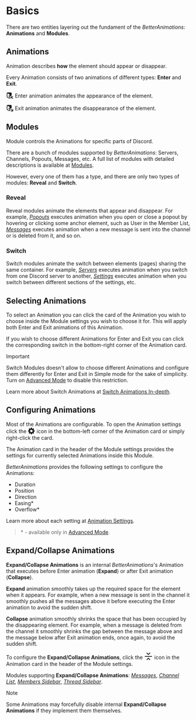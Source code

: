 # Basics

There are two entities layering out the fundament of the _BetterAnimations_: **Animations** and **Modules**.

## Animations

Animation describes **how** the element should appear or disappear.

Every Animation consists of two animations of different types: **Enter** and **Exit**.

<p>
    <svg width="20" height="20" xmlns="http://www.w3.org/2000/svg" fill="none" viewBox="0 0 24 24" style="display: inline; vertical-align: sub;">
        <path fill="currentColor" d="M9 12a1 1 0 0 1 1 1v2a1 1 0 1 1-2 0v-2a1 1 0 0 1 1-1Z"></path><path fill="currentColor" fill-rule="evenodd" d="M2.75 3.02A3 3 0 0 1 5 2h10a3 3 0 0 1 3 3v7.5a.5.5 0 0 1-.5.5H16a3 3 0 0 0-3 3v3.5a2.5 2.5 0 0 1-3.68 2.2l-5.8-3.09A3 3 0 0 1 2 16V5a3 3 0 0 1 .76-1.98Zm1.3 1.95A.04.04 0 0 0 4 5v11c0 .36.2.68.49.86l5.77 3.08a.5.5 0 0 0 .74-.44V8.02a.5.5 0 0 0-.32-.46l-6.63-2.6Z" clip-rule="evenodd"></path><path fill="currentColor" d="M15 18.5V22a1 1 0 1 0 2 0v-3.59l4.3 4.3a1 1 0 0 0 1.4-1.42L18.42 17H22a1 1 0 1 0 0-2h-6a1 1 0 0 0-1 1v2.5Z"></path>
    </svg>
    Enter animation animates the appearance of the element.
</p>

<p>
    <svg width="20" height="20" xmlns="http://www.w3.org/2000/svg" fill="none" viewBox="0 0 24 24" style="display: inline; vertical-align: sub;">
        <path fill="currentColor" d="M9 12a1 1 0 0 1 1 1v2a1 1 0 1 1-2 0v-2a1 1 0 0 1 1-1Z"></path><path fill="currentColor" fill-rule="evenodd" d="M2.75 3.02A3 3 0 0 1 5 2h10a3 3 0 0 1 3 3v7.64c0 .44-.55.7-.95.55a3 3 0 0 0-3.17 4.93l.02.03a.5.5 0 0 1-.35.85h-.05a.5.5 0 0 0-.5.5 2.5 2.5 0 0 1-3.68 2.2l-5.8-3.09A3 3 0 0 1 2 16V5a3 3 0 0 1 .76-1.98Zm1.3 1.95A.04.04 0 0 0 4 5v11c0 .36.2.68.49.86l5.77 3.08a.5.5 0 0 0 .74-.44V8.02a.5.5 0 0 0-.32-.46l-6.63-2.6Z" clip-rule="evenodd"></path><path fill="currentColor" d="M15.3 16.7a1 1 0 0 1 1.4-1.4l4.3 4.29V16a1 1 0 1 1 2 0v6a1 1 0 0 1-1 1h-6a1 1 0 1 1 0-2h3.59l-4.3-4.3Z"></path>
    </svg>
    Exit animation animates the disappearance of the element.
</p>

## Modules

Module controls the Animations for specific parts of Discord.

There are a bunch of modules supported by _BetterAnimations_: Servers, Channels, Popouts, Messages, etc.
A full list of modules with detailed descriptions is available at [Modules](./modules).

However, every one of them has a type, and there are only two types of modules: **Reveal** and **Switch**.

### Reveal

Reveal modules animate the elements that appear and disappear.
For example, [_Popouts_](./modules#popouts) executes animation when you open or close a popout by hovering or clicking some anchor element,
such as User in the Member List, [_Messages_](./modules#messages) executes animation when a new message is sent into the channel or is deleted from it,
and so on.

### Switch

Switch modules animate the switch between elements (pages) sharing the same container.
For example, [_Servers_](./modules#servers) executes animation when you switch from one Discord server to another,
[_Settings_](./modules#settings) executes animation when you switch between different sections of the settings, etc.

## Selecting Animations

To select an Animation you can click the card of the Animation you wish to choose inside the Module settings you wish to choose it for.
This will apply both Enter and Exit animations of this Animation.

If you wish to choose different Animations for Enter and Exit you can click the corresponding switch in the bottom-right corner of the Animation card.

> [!IMPORTANT]
> Switch Modules doesn't allow to choose different Animations and configure them differently for Enter and Exit in Simple mode
> for the sake of simplicity. Turn on [Advanced Mode](./advanced-mode) to disable this restriction.
> 
> Learn more about Switch Animations at [Switch Animations In-depth](./switch-animations).

## Configuring Animations

Most of the Animations are configurable. To open the Animation settings click the
<svg width="20" height="20" xmlns="http://www.w3.org/2000/svg" fill="none" viewBox="0 0 24 24" style="display: inline; vertical-align: sub;">
    <path fill="currentColor" fill-rule="evenodd" d="M10.56 1.1c-.46.05-.7.53-.64.98.18 1.16-.19 2.2-.98 2.53-.8.33-1.79-.15-2.49-1.1-.27-.36-.78-.52-1.14-.24-.77.59-1.45 1.27-2.04 2.04-.28.36-.12.87.24 1.14.96.7 1.43 1.7 1.1 2.49-.33.8-1.37 1.16-2.53.98-.45-.07-.93.18-.99.64a11.1 11.1 0 0 0 0 2.88c.06.46.54.7.99.64 1.16-.18 2.2.19 2.53.98.33.8-.14 1.79-1.1 2.49-.36.27-.52.78-.24 1.14.59.77 1.27 1.45 2.04 2.04.36.28.87.12 1.14-.24.7-.95 1.7-1.43 2.49-1.1.8.33 1.16 1.37.98 2.53-.07.45.18.93.64.99a11.1 11.1 0 0 0 2.88 0c.46-.06.7-.54.64-.99-.18-1.16.19-2.2.98-2.53.8-.33 1.79.14 2.49 1.1.27.36.78.52 1.14.24.77-.59 1.45-1.27 2.04-2.04.28-.36.12-.87-.24-1.14-.96-.7-1.43-1.7-1.1-2.49.33-.8 1.37-1.16 2.53-.98.45.07.93-.18.99-.64a11.1 11.1 0 0 0 0-2.88c-.06-.46-.54-.7-.99-.64-1.16.18-2.2-.19-2.53-.98-.33-.8.14-1.79 1.1-2.49.36-.27.52-.78.24-1.14a11.07 11.07 0 0 0-2.04-2.04c-.36-.28-.87-.12-1.14.24-.7.96-1.7 1.43-2.49 1.1-.8-.33-1.16-1.37-.98-2.53.07-.45-.18-.93-.64-.99a11.1 11.1 0 0 0-2.88 0ZM16 12a4 4 0 1 1-8 0 4 4 0 0 1 8 0Z" clip-rule="evenodd"></path>
</svg>
icon in the bottom-left corner of the Animation card
or simply right-click the card.

The Animation card in the header of the Module settings provides the settings for currently selected Animations inside this Module.

_BetterAnimations_ provides the following settings to configure the Animations:
- Duration
- Position
- Direction
- Easing*
- Overflow*

Learn more about each setting at [Animation Settings](./animation-settings).

> \* - available only in [Advanced Mode](./advanced-mode).

## Expand/Collapse Animations

**Expand/Collapse Animations** is an internal _BetterAnimations_'s Animation that executes before Enter animation (**Expand**) or after Exit animation (**Collapse**).

**Expand** animation smoothly takes up the required space for the element when it appears.
For example, when a new message is sent in the channel it smoothly pushes all the messages above it before executing the Enter animation to avoid the sudden shift.

**Collapse** animation smoothly shrinks the space that has been occupied by the disappearing element.
For example, when a message is deleted from the channel it smoothly shrinks the gap between the message above and the message below after Exit animation ends, once again, to avoid the sudden shift.

To configure the **Expand/Collapse Animations**, click the
<svg width="24" height="24" xmlns="http://www.w3.org/2000/svg" fill="none" viewBox="0 0 24 24" style="display: inline; vertical-align: sub;">
    <path fill="currentColor" fill-rule="evenodd" d="M7.3 2.3a1 1 0 0 1 1.4 0L12 5.58l3.3-3.3a1 1 0 1 1 1.4 1.42l-4 4a1 1 0 0 1-1.4 0l-4-4a1 1 0 0 1 0-1.42ZM2 12a1 1 0 0 1 1-1h18a1 1 0 1 1 0 2H3a1 1 0 0 1-1-1ZM8.7 21.7a1 1 0 0 1-1.4-1.4l4-4a1 1 0 0 1 1.4 0l4 4a1 1 0 0 1-1.4 1.4L12 18.42l-3.3 3.3Z" clip-rule="evenodd"></path>
</svg>
icon in the Animation card in the header of the Module settings.

Modules supporting **Expand/Collapse Animations**: [_Messages_](./modules#messages), [_Channel List_](./modules#channel-list), [_Members Sidebar_](./modules#members-sidebar), [_Thread Sidebar_](./modules#thread-sidebar).

> [!NOTE]
> Some Animations may forcefully disable internal **Expand/Collapse Animations** if they implement them themselves.